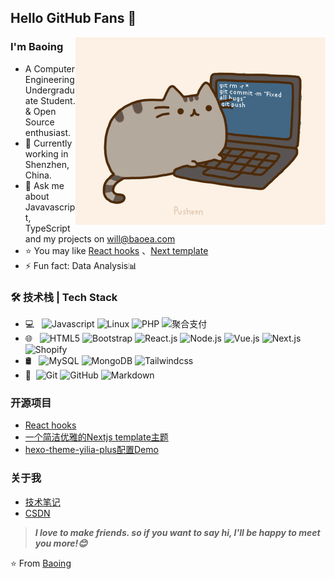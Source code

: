 [comment]: <> (# 模板合集：https://github.com/kautukkundan/Awesome-Profile-README-templates)

## Hello GitHub Fans 👋

<img align="right" alt="GIF" src="https://github.com/Baoing/baoing/blob/main/pusheencode.gif" />

### I'm Baoing

- A Computer Engineering Undergraduate Student. & Open Source enthusiast.
- 🌱 Currently working in Shenzhen, China.
- 💬 Ask me about Javavascript, TypeScript and my projects on [will@baoea.com](mailto:will@baoea.com)
- ⭐ You may like [React hooks](https://github.com/Baoing/hooks) 、[Next template](https://github.com/Baoing/next-template) 
- ⚡ Fun fact: Data Analysis📊

### 🛠 技术栈 | Tech Stack

- 💻 &#160; ![Javascript](https://img.shields.io/badge/-Javascript-333333?style=flat&logo=Javascript&logoColor=007396)
![Linux](https://img.shields.io/badge/-Linux-333333?style=flat&logo=Linux&logoColor=FCC624)
![PHP](https://img.shields.io/badge/-PHP-333333?style=flat&logo=PHP&logoColor=FCC624)
![聚合支付](https://img.shields.io/badge/-聚合支付-333333?style=flat&logo=payoneer&logoColor=FF4800)
- 🌐 &#160; ![HTML5](https://img.shields.io/badge/-HTML5-333333?style=flat&logo=HTML5)
![Bootstrap](https://img.shields.io/badge/-Bootstrap-333333?style=flat&logo=bootstrap&logoColor=563D7C)
![React.js](https://img.shields.io/badge/-React-333333?style=flat&logo=React.js)
![Node.js](https://img.shields.io/badge/-Node.js-333333?style=flat&logo=node.js)
![Vue.js](https://img.shields.io/badge/-VueJS-333333?style=flat&logo=Vue.js)
![Next.js](https://img.shields.io/badge/-NextJS-333333?style=flat&logo=Next.js)
![Shopify](https://img.shields.io/badge/-Shopify-333333?style=flat&logo=Shopify)
- 🛢 &#160; ![MySQL](https://img.shields.io/badge/-MySQL-333333?style=flat&logo=mysql)
![MongoDB](https://img.shields.io/badge/-MongoDB-333333?style=flat&logo=mongodb)
![Tailwindcss](https://img.shields.io/badge/-Tailwindcss-333333?style=flat&logo=Tailwindcss)
- 🔧 &#160;![Git](https://img.shields.io/badge/-Git-333333?style=flat&logo=git)
![GitHub](https://img.shields.io/badge/-GitHub-333333?style=flat&logo=github)
![Markdown](https://img.shields.io/badge/-Markdown-333333?style=flat&logo=markdown)

### 开源项目
- [React hooks](https://github.com/Baoing/hooks)
- [一个简洁优雅的Nextjs template主题](https://github.com/Baoing/next-template)
- [hexo-theme-yilia-plus配置Demo](https://github.com/JoeyBling/yilia-plus-demo)

### 关于我
- [技术笔记](https://shopify.baoea.com/)
- [CSDN](https://blog.csdn.net/weixin_44510200)

> ***I love to make friends. so if you want to say hi, I'll be happy to meet you more!😊***

⭐️ From [Baoing](https://github.com/baoing)

